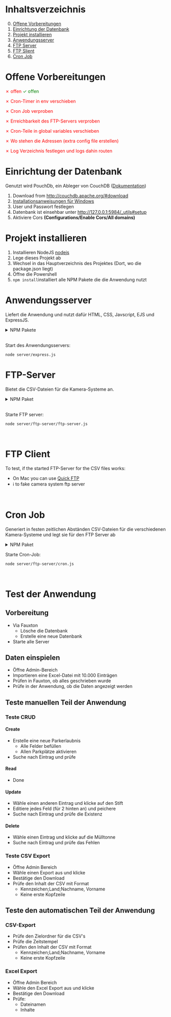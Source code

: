 # Inhaltsverzeichnis

0. [Offene Vorbereitungen](#Offene-Vorbereitungen)
1. [Einrichtung der Datenbank](#Einrichtung-der-Datenbank)
2. [Projekt installieren](#Projekt-Installieren)
3. [Anwendungsserver](#Anwendungsserver)
4. [FTP Server](#FTP-Server)
5. [FTP Slient](#FTP-Client)
6. [Cron Job](#Cron-Job)

# Offene Vorbereitungen

<span style="color:red">&cross; offen</span>
<span style="color:green">&check; offen</span>

<span style="color:red">&cross; Cron-Timer in env verschieben</span>

<span style="color:red">&cross; Cron Job verproben</span>

<span style="color:red">&cross; Erreichbarkeit des FTP-Servers verproben</span>

<span style="color:red">&cross; Cron-Teile in global variables verschieben</span>

<span style="color:red">&cross; Wo stehen die Adressen (extra config file erstellen)</span>

<span style="color:red">&cross; Log Verzeichnis festlegen und logs dahin routen</span>

# Einrichtung der Datenbank
Genutzt wird PouchDb, ein Ableger von CouchDB ([Dokumentation](https://docs.couchdb.org/en/stable/))

1. Download from http://couchdb.apache.org/#download
2. [Installationsanweisungen für Windows](https://docs.couchdb.org/en/stable/install/windows.html)
3. User und Passwort festlegen
4. Datenbank ist einsehbar unter http://127.0.0.1:5984/_utils#setup
5. Aktiviere Cors **(Configurations/Enable Cors/All domains)**

# Projekt installieren
1. Installieren NodeJS [nodejs](https://nodejs.org/en/)
2. Lege dieses Projekt ab
3. Wechsel in das Hauptverzeichnis des Projektes (Dort, wo die package.json liegt)
4. Öffne die Powershell
5. ```npm install```installiert alle NPM Pakete die die Anwendung nutzt

# Anwendungsserver
Liefert die Anwendung und nutzt dafür HTML, CSS, Javscript, EJS und ExpressJS.
<details>
  <summary>NPM Pakete</summary>

- **express** (Client-Server Kommunikation)
- **express-fileupload** (Upload vom Client zum Server)
- **ejs** (Auslieferung von html mit eingebettetem Javascript)
- **dotenv** (Setzen und Nutzung von Umgebungsvariablen)
- **dotenv-expand** (Umgebungsvariablen zusammensetzen)
- **date-fns** (Datumsformatierungen und Berechnungen)
- **pouchdb**(Verbindung mit der Datenbank aufbauen)**
- **pouchdb-find**(Mittels **find** gezielt in der DB suchen)**
- **xlsx**(für dem Import und Export von Esxcel-Dateien)**
</details>

<br>

Start des Anwendungsservers:
```
node server/express.js
```
# FTP-Server
Bietet die CSV-Dateien für die Kamera-Systeme an.

<details>
  <summary>NPM Paket</summary>

- **ftp-srv** (Ein FTP Server)

</details>

<br>

Starte FTP server:
``` node
node server/ftp-server/ftp-server.js
```

<br>

# FTP Client
To test, if the started FTP-Server for the CSV files works:
- On Mac you can use [Quick FTP](https://apps.apple.com/de/app/quickftp-server/id1451646819?mt=12)
- ℹ️ to fake camera system ftp server

<br>

# Cron Job
Generiert in festen zeitlichen Abständen CSV-Dateien für die verschiedenen Kamera-Systeme und legt sie für den FTP Server ab

<details>
  <summary>NPM Paket</summary>

- **cron** (Starte zeitlich getriggerten Job)

</details>

Starte Cron-Job:
```
node server/ftp-server/cron.js
```

<br>

# Test der Anwendung

## Vorbereitung

- Via Fauxton
    - Lösche die Datenbank
    - Erstelle eine neue Datenbank
- Starte alle Server

## Daten einspielen

- Öffne Admin-Bereich
- Importieren eine Excel-Datei mit 10.000 Einträgen
- Prüfen in Fauxton, ob alles geschrieben wurde
- Prüfe in der Anwendung, ob die Daten angezeigt werden
## Teste manuellen Teil der Anwendung
### Teste CRUD
#### Create
- Erstelle eine neue Parkerlaubnis
    - Alle Felder befüllen
    - Allen Parkplätze aktivieren
- Suche nach Eintrag und prüfe
#### Read
- Done
#### Update
- Wähle einen anderen Eintrag und klicke auf den Stift
- Editiere jedes Feld (für 2 hinten an) und peichere
- Suche nach Eintrag und prüfe die Existenz
#### Delete
- Wähle einen Eintrag und klicke auf die Mülltonne
- Suche nach Eintrag und prüfe das Fehlen
### Teste CSV Export
- Öffne Admin Bereich
- Wähle einen Export aus und klicke
- Bestätige den Download
- Prüfe den Inhalt der CSV mit Format
    - Kennzeichen;Land;Nachname, Vorname
    - Keine erste Kopfzeile
## Teste den automatischen Teil der Anwendung
### CSV-Export
- Prüfe den Zielordner für die CSV's
- Prüfe die Zeitstempel
- Prüfen den Inhalt der CSV mit Format
    - Kennzeichen;Land;Nachname, Vorname
    - Keine erste Kopfzeile
### Excel Export
- Öffne Admin Bereich
- Wähle den Excel Export aus und klicke
- Bestätige den Download
- Prüfe:
    - Dateinamen
    - Inhalte

<br>
